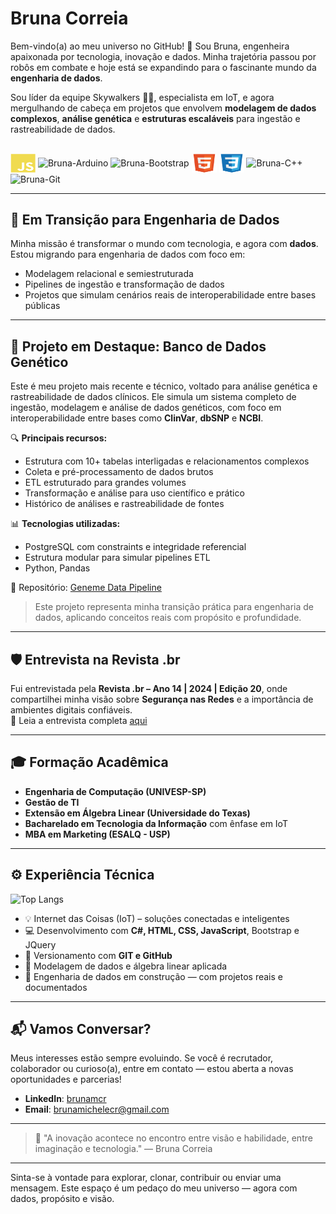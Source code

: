 # Bruna Correia

Bem-vindo(a) ao meu universo no GitHub! 🚀 Sou Bruna, engenheira apaixonada por tecnologia, inovação e dados. Minha trajetória passou por robôs em combate e hoje está se expandindo para o fascinante mundo da **engenharia de dados**.  

Sou líder da equipe Skywalkers 🤖💥, especialista em IoT, e agora mergulhando de cabeça em projetos que envolvem **modelagem de dados complexos**, **análise genética** e **estruturas escaláveis** para ingestão e rastreabilidade de dados.

<div style="display: inline_block"><br>
  <img align="center" alt="Bruna-Js" height="30" width="40" src="https://raw.githubusercontent.com/devicons/devicon/master/icons/javascript/javascript-plain.svg">
  <img align="center" alt="Bruna-Arduino" height="30" width="40" src="https://cdn.jsdelivr.net/gh/devicons/devicon@latest/icons/arduino/arduino-original.svg">
  <img align="center" alt="Bruna-Bootstrap" height="30" width="40" src="https://cdn.jsdelivr.net/gh/devicons/devicon@latest/icons/bootstrap/bootstrap-original.svg">
  <img align="center" alt="Bruna-HTML" height="30" width="40" src="https://raw.githubusercontent.com/devicons/devicon/master/icons/html5/html5-original.svg">
  <img align="center" alt="Bruna-CSS" height="30" width="40" src="https://raw.githubusercontent.com/devicons/devicon/master/icons/css3/css3-original.svg">
  <img align="center" alt="Bruna-C++" height="30" width="40" src="https://cdn.jsdelivr.net/gh/devicons/devicon@latest/icons/cplusplus/cplusplus-original.svg">
  <img align="center" alt="Bruna-Git" height="30" width="40" src="https://cdn.jsdelivr.net/gh/devicons/devicon@latest/icons/git/git-original.svg">
</div>

---

## 🎯 Em Transição para Engenharia de Dados

Minha missão é transformar o mundo com tecnologia, e agora com **dados**. Estou migrando para engenharia de dados com foco em:

- Modelagem relacional e semiestruturada
- Pipelines de ingestão e transformação de dados
- Projetos que simulam cenários reais de interoperabilidade entre bases públicas

---

## 🧬 Projeto em Destaque: Banco de Dados Genético

Este é meu projeto mais recente e técnico, voltado para análise genética e rastreabilidade de dados clínicos. Ele simula um sistema completo de ingestão, modelagem e análise de dados genéticos, com foco em interoperabilidade entre bases como **ClinVar**, **dbSNP** e **NCBI**.

🔍 **Principais recursos:**
- Estrutura com 10+ tabelas interligadas e relacionamentos complexos
- Coleta e pré-processamento de dados brutos
- ETL estruturado para grandes volumes
- Transformação e análise para uso científico e prático
- Histórico de análises e rastreabilidade de fontes

📊 **Tecnologias utilizadas:**
- PostgreSQL com constraints e integridade referencial
- Estrutura modular para simular pipelines ETL
- Python, Pandas

📁 Repositório: [Geneme Data Pipeline]([https://github.com/brunamichelecr/genetic-database](https://github.com/brunamichelecr/genome-data-pipeline))

> Este projeto representa minha transição prática para engenharia de dados, aplicando conceitos reais com propósito e profundidade.

---

## 🛡️ Entrevista na Revista .br

Fui entrevistada pela **Revista .br – Ano 14 | 2024 | Edição 20**, onde compartilhei minha visão sobre **Segurança nas Redes** e a importância de ambientes digitais confiáveis.  
📖 Leia a entrevista completa [aqui](https://nic.br/publicacao/revista-br-ano-14-2024-edicao-20/)

---

## 🎓 Formação Acadêmica

- **Engenharia de Computação (UNIVESP-SP)**
- **Gestão de TI**
- **Extensão em Álgebra Linear (Universidade do Texas)**
- **Bacharelado em Tecnologia da Informação** com ênfase em IoT
- **MBA em Marketing (ESALQ - USP)**

---

## ⚙️ Experiência Técnica

![Top Langs](https://github-readme-stats.vercel.app/api/top-langs/?username=brunamichelecr&layout=compact&theme=dark&show_icons=true)

- 💡 Internet das Coisas (IoT) – soluções conectadas e inteligentes  
- 💻 Desenvolvimento com **C#, HTML, CSS, JavaScript**, Bootstrap e JQuery  
- 📂 Versionamento com **GIT e GitHub**  
- 🧠 Modelagem de dados e álgebra linear aplicada  
- 🧬 Engenharia de dados em construção — com projetos reais e documentados

---

## 📬 Vamos Conversar?

Meus interesses estão sempre evoluindo. Se você é recrutador, colaborador ou curioso(a), entre em contato — estou aberta a novas oportunidades e parcerias!

- **LinkedIn**: [brunamcr](https://www.linkedin.com/in/brunamcr/)
- **Email**: brunamichelecr@gmail.com

---

> 🌠 "A inovação acontece no encontro entre visão e habilidade, entre imaginação e tecnologia." — Bruna Correia

---

Sinta-se à vontade para explorar, clonar, contribuir ou enviar uma mensagem. Este espaço é um pedaço do meu universo — agora com dados, propósito e visão.
